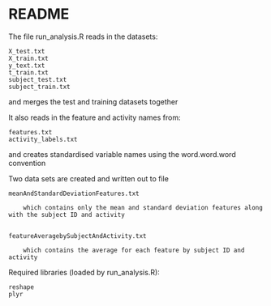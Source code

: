 README
========================================================

The file run_analysis.R reads in the datasets:

	X_test.txt
	X_train.txt
	y_text.txt
	t_train.txt
	subject_test.txt
	subject_train.txt

and merges the test and training datasets together

It also reads in the feature and activity names from: 

	features.txt
	activity_labels.txt

and creates standardised variable names using the word.word.word convention

Two data sets are created and written out to file

	meanAndStandardDeviationFeatures.txt 

		which contains only the mean and standard deviation features along with the subject ID and activity
	

	featureAveragebySubjectAndActivity.txt 

		which contains the average for each feature by subject ID and activity


Required libraries (loaded by run_analysis.R): 

	reshape
	plyr